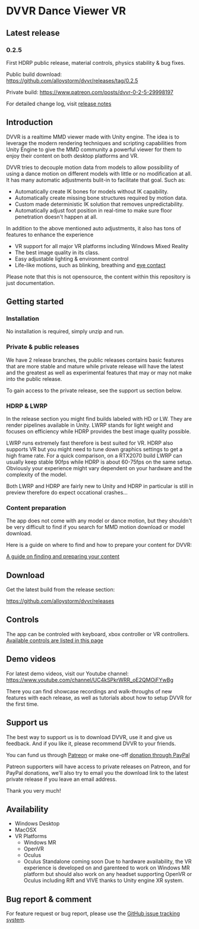 # DVVR Dance Viewer VR

## Latest release
### 0.2.5 
First HDRP public release, material controls, physics stability & bug fixes. 

Public build download: 
https://github.com/alloystorm/dvvr/releases/tag/0.2.5

Private build:
https://www.patreon.com/posts/dvvr-0-2-5-29998197

For detailed change log, visit [release notes](pages/releasenotes.md)


## Introduction
DVVR is a realtime MMD viewer made with Unity engine. The idea is to leverage the modern rendering techniques and scripting capabilities from Unity Engine to give the MMD community a powerful viewer for them to enjoy their content on both desktop platforms and VR. 

DVVR tries to decouple motion data from models to allow possibility of using a dance motion on different models with little or no modification at all. It has many automatic adjustments bulit-in to facilitate that goal. Such as:
* Automatically create IK bones for models without IK capability.
* Automatically create missing bone structures required by motion data.
* Custom made deterministic IK solution that removes unpredictability.
* Automatically adjust foot position in real-time to make sure floor penetration doesn't happen at all. 

In addition to the above mentioned auto adjustments, it also has tons of features to enhance the experience
* VR support for all major VR platforms including Windows Mixed Reality
* The best image quality in its class.
* Easy adjustable lighting & environment control
* Life-like motions, such as blinking, breathing and [eye contact](pages/blog/eyecontact.md)

Please note that this is not opensource, the content within this repository is just documentation.


## Getting started

### Installation
No installation is required, simply unzip and run. 

### Private & public releases
We have 2 release branches, the public releases contains basic features that are more stable and mature while private release will have the latest and the greatest as well as experimental features that may or may not make into the public release. 

To gain access to the private release, see the support us section below. 


### HDRP & LWRP
In the release section you might find builds labeled with HD or LW. They are render pipelines available in Unity. LWRP stands for light weight and focuses on efficiency while HDRP provides the best image quality possible. 

LWRP runs extremely fast therefore is best suited for VR. HDRP also supports VR but you might need to tune down graphics settings to get a high frame rate. For a quick comparison, on a RTX2070 build LWRP can usually keep stable 90fps while HDRP is about 60-75fps on the same setup. Obviously your experience might vary dependent on your hardware and the complexity of the model. 

Both LWRP and HDRP are fairly new to Unity and HDRP in particular is still in preview therefore do expect occational crashes...

### Content preparation 
The app does not come with any model or dance motion, but they shouldn't be very difficult to find if you search for MMD motion download or model download. 

Here is a guide on where to find and how to prepare your content for DVVR:

[A guide on finding and preparing your content](pages/blog/preparecontent.md)


## Download
Get the latest build from the release section:

https://github.com/alloystorm/dvvr/releases


## Controls
The app can be controled with keyboard, xbox controller or VR controllers.
[Available controls are listed in this page](pages/blog/controls.md)


## Demo videos
For latest demo videos, visit our Youtube channel: https://www.youtube.com/channel/UC4kSPkrWRR_oE2QMOjFYwBg

There you can find showcase recordings and walk-throughs of new features with each release, as well as tutorials about how to setup DVVR for the first time.


## Support us
The best way to support us is to download DVVR, use it and give us feedback. And if you like it, please recommend DVVR to your friends. 

You can fund us through [Patreon](https://patreon.com/alloystorm) or make one-off [donation through PayPal](https://www.paypal.com/cgi-bin/webscr?cmd=_donations&business=ULM8P3H5D8SRU&currency_code=USD&source=url)

Patreon supporters will have access to private releases on Patreon, and for PayPal donations, we'll also try to email you the download link to the latest private release if you leave an email address. 

Thank you very much!


## Availability
* Windows Desktop
* MacOSX
* VR Platforms 
  * Windows MR
  * OpenVR
  * Oculus 
  * Oculus Standalone coming soon
Due to hardware availability, the VR experience is developed on and garenteed to work on Windows MR platform but should also work on any headset supporting OpenVR or Oculus including Rift and VIVE thanks to Unity engine XR system. 



## Bug report & comment
For feature request or bug report, please use the [GitHub issue tracking system](https://github.com/alloystorm/dvvr/issues).
